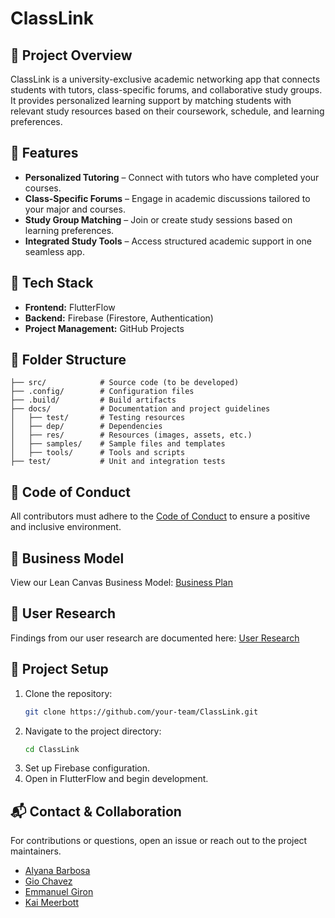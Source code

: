 # ClassLink

## 📌 Project Overview
ClassLink is a university-exclusive academic networking app that connects students with tutors, class-specific forums, and collaborative study groups. It provides personalized learning support by matching students with relevant study resources based on their coursework, schedule, and learning preferences.

## 🚀 Features
- **Personalized Tutoring** – Connect with tutors who have completed your courses.
- **Class-Specific Forums** – Engage in academic discussions tailored to your major and courses.
- **Study Group Matching** – Join or create study sessions based on learning preferences.
- **Integrated Study Tools** – Access structured academic support in one seamless app.

## 🔧 Tech Stack
- **Frontend:** FlutterFlow
- **Backend:** Firebase (Firestore, Authentication)
- **Project Management:** GitHub Projects

## 📂 Folder Structure
```
├── src/            # Source code (to be developed)
├── .config/        # Configuration files
├── .build/         # Build artifacts
├── docs/           # Documentation and project guidelines
│   ├── test/       # Testing resources
│   ├── dep/        # Dependencies
│   ├── res/        # Resources (images, assets, etc.)
│   ├── samples/    # Sample files and templates
│   ├── tools/      # Tools and scripts
├── test/           # Unit and integration tests
```

## 📜 Code of Conduct
All contributors must adhere to the [Code of Conduct](doc/CONDUCT.md) to ensure a positive and inclusive environment.

## 📌 Business Model
View our Lean Canvas Business Model: [Business Plan](doc/BUSINESSPLAN.md)

## 🎯 User Research
Findings from our user research are documented here: [User Research](docs/UserResearch.md)

## 🔄 Project Setup
1. Clone the repository:
   ```bash
   git clone https://github.com/your-team/ClassLink.git
   ```
2. Navigate to the project directory:
   ```bash
   cd ClassLink
   ```
3. Set up Firebase configuration.
4. Open in FlutterFlow and begin development.

## 📬 Contact & Collaboration
For contributions or questions, open an issue or reach out to the project maintainers.
- [Alyana Barbosa](alyana_barbosa@uri.edu)
- [Gio Chavez](giochavez@uri.edu)
- [Emmanuel Giron](emmanuel.giron@uri.edu)
- [Kai Meerbott](kmeerbott13@uri.edu)
